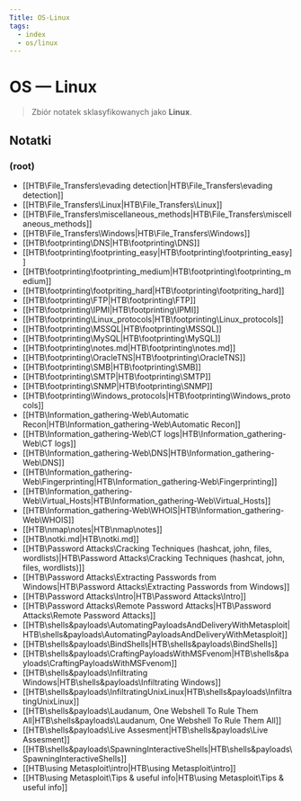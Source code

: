 ```yaml
---
Title: OS-Linux
tags:
  - index
  - os/linux
---
```


# OS — Linux

> Zbiór notatek sklasyfikowanych jako **Linux**.

## Notatki
### (root)
- [[HTB\File_Transfers\evading detection|HTB\File_Transfers\evading detection]]
- [[HTB\File_Transfers\Linux|HTB\File_Transfers\Linux]]
- [[HTB\File_Transfers\miscellaneous_methods|HTB\File_Transfers\miscellaneous_methods]]
- [[HTB\File_Transfers\Windows|HTB\File_Transfers\Windows]]
- [[HTB\footprinting\DNS|HTB\footprinting\DNS]]
- [[HTB\footprinting\footprinting_easy|HTB\footprinting\footprinting_easy]]
- [[HTB\footprinting\footprinting_medium|HTB\footprinting\footprinting_medium]]
- [[HTB\footprinting\footpriting_hard|HTB\footprinting\footpriting_hard]]
- [[HTB\footprinting\FTP|HTB\footprinting\FTP]]
- [[HTB\footprinting\IPMI|HTB\footprinting\IPMI]]
- [[HTB\footprinting\Linux_protocols|HTB\footprinting\Linux_protocols]]
- [[HTB\footprinting\MSSQL|HTB\footprinting\MSSQL]]
- [[HTB\footprinting\MySQL|HTB\footprinting\MySQL]]
- [[HTB\footprinting\notes.md|HTB\footprinting\notes.md]]
- [[HTB\footprinting\OracleTNS|HTB\footprinting\OracleTNS]]
- [[HTB\footprinting\SMB|HTB\footprinting\SMB]]
- [[HTB\footprinting\SMTP|HTB\footprinting\SMTP]]
- [[HTB\footprinting\SNMP|HTB\footprinting\SNMP]]
- [[HTB\footprinting\Windows_protocols|HTB\footprinting\Windows_protocols]]
- [[HTB\Information_gathering-Web\Automatic Recon|HTB\Information_gathering-Web\Automatic Recon]]
- [[HTB\Information_gathering-Web\CT logs|HTB\Information_gathering-Web\CT logs]]
- [[HTB\Information_gathering-Web\DNS|HTB\Information_gathering-Web\DNS]]
- [[HTB\Information_gathering-Web\Fingerprinting|HTB\Information_gathering-Web\Fingerprinting]]
- [[HTB\Information_gathering-Web\Virtual_Hosts|HTB\Information_gathering-Web\Virtual_Hosts]]
- [[HTB\Information_gathering-Web\WHOIS|HTB\Information_gathering-Web\WHOIS]]
- [[HTB\nmap\notes|HTB\nmap\notes]]
- [[HTB\notki.md|HTB\notki.md]]
- [[HTB\Password Attacks\Cracking Techniques (hashcat, john, files, wordlists)|HTB\Password Attacks\Cracking Techniques (hashcat, john, files, wordlists)]]
- [[HTB\Password Attacks\Extracting Passwords from Windows|HTB\Password Attacks\Extracting Passwords from Windows]]
- [[HTB\Password Attacks\Intro|HTB\Password Attacks\Intro]]
- [[HTB\Password Attacks\Remote Password Attacks|HTB\Password Attacks\Remote Password Attacks]]
- [[HTB\shells&payloads\AutomatingPayloadsAndDeliveryWithMetasploit|HTB\shells&payloads\AutomatingPayloadsAndDeliveryWithMetasploit]]
- [[HTB\shells&payloads\BindShells|HTB\shells&payloads\BindShells]]
- [[HTB\shells&payloads\CraftingPayloadsWithMSFvenom|HTB\shells&payloads\CraftingPayloadsWithMSFvenom]]
- [[HTB\shells&payloads\Infiltrating Windows|HTB\shells&payloads\Infiltrating Windows]]
- [[HTB\shells&payloads\InfiltratingUnixLinux|HTB\shells&payloads\InfiltratingUnixLinux]]
- [[HTB\shells&payloads\Laudanum, One Webshell To Rule Them All|HTB\shells&payloads\Laudanum, One Webshell To Rule Them All]]
- [[HTB\shells&payloads\Live Assesment|HTB\shells&payloads\Live Assesment]]
- [[HTB\shells&payloads\SpawningInteractiveShells|HTB\shells&payloads\SpawningInteractiveShells]]
- [[HTB\using Metasploit\intro|HTB\using Metasploit\intro]]
- [[HTB\using Metasploit\Tips & useful info|HTB\using Metasploit\Tips & useful info]]
